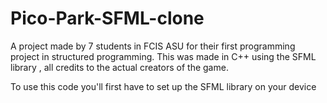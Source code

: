 # Pico-Park-SFML-clone
A project made by 7 students in FCIS ASU for their first programming project in structured programming. This was made in C++ using the SFML library , all credits to the actual creators of the game. 

To use this code you'll first have to set up the SFML library on your device
